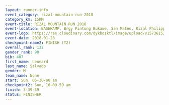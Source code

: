 ```yaml
---
layout: runner-info 
event_category: rizal-mountain-run-2018 
category_km: 15KM 
event-title: RIZAL MOUNTAIN RUN 2018 
event-location: BASEKAMP, Brgy Pintong Bukawe, San Mateo, Rizal Philippines 
event-logo: https://res.cloudinary.com/dykbosktl/image/upload/v1573615202/Logo/Logo_k6yc4p.jpg 
event-date: 2018-01-28 
checkpoint-name2: FINISH (T2) 
overall_rank: 132
gender_rank: 90
bib: 407
first_name: Leonard
last_name: Salvado
gender: M
team_name: None
start: Sun, 06-30-00 am
checkpoint2: Sun, 10-09-59 am
finish: 3-39-59
status: FINISHER
---
```

